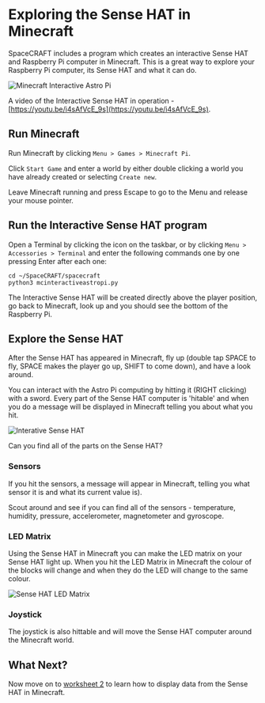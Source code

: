 # Exploring the Sense HAT in Minecraft

SpaceCRAFT includes a program which creates an interactive Sense HAT and Raspberry Pi computer in Minecraft. This is a great way to explore your Raspberry Pi computer, its Sense HAT and what it can do.

![Minecraft Interactive Astro Pi](../images/astropimc.png)

A video of the Interactive Sense HAT in operation - [https://youtu.be/i4sAfVcE_9s](https://youtu.be/i4sAfVcE_9s).

## Run Minecraft

Run Minecraft by clicking `Menu > Games > Minecraft Pi`.

Click `Start Game` and enter a world by either double clicking a world you have already created or selecting `Create new`.

Leave Minecraft running and press Escape to go to the Menu and release your mouse pointer.

## Run the Interactive Sense HAT program

Open a Terminal by clicking the icon on the taskbar, or by clicking `Menu > Accessories > Terminal` and enter the following commands one by one pressing Enter after each one:

```
cd ~/SpaceCRAFT/spacecraft
python3 mcinteractiveastropi.py
```

The Interactive Sense HAT will be created directly above the player position, go back to Minecraft, look up and you should see the bottom of the Raspberry Pi. 

## Explore the Sense HAT

After the Sense HAT has appeared in Minecraft, fly up (double tap SPACE to fly, SPACE makes the player go up, SHIFT to come down), and have a look around.

You can interact with the Astro Pi computing by hitting it (RIGHT clicking) with a sword. Every part of the Sense HAT computer is 'hitable' and when you do a message will be displayed in Minecraft telling you about what you hit.  

![Interative Sense HAT](../images/interactivepi.png)

Can you find all of the parts on the Sense HAT?

### Sensors

If you hit the sensors, a message will appear in Minecraft, telling you what sensor it is and what its current value is).

Scout around and see if you can find all of the sensors - temperature, humidity, pressure, accelerometer, magnetometer and gyroscope.

### LED Matrix

Using the Sense HAT in Minecraft you can make the LED matrix on your Sense HAT light up. When you hit the LED Matrix in Minecraft the colour of the blocks will change and when they do the LED will change to the same colour.

![Sense HAT LED Matrix](../images/astropimcled.png)

### Joystick

The joystick is also hittable and will move the Sense HAT computer around the Minecraft world. 

## What Next?
Now move on to [worksheet 2](worksheet2.md) to learn how to display data from the Sense HAT in Minecraft.
